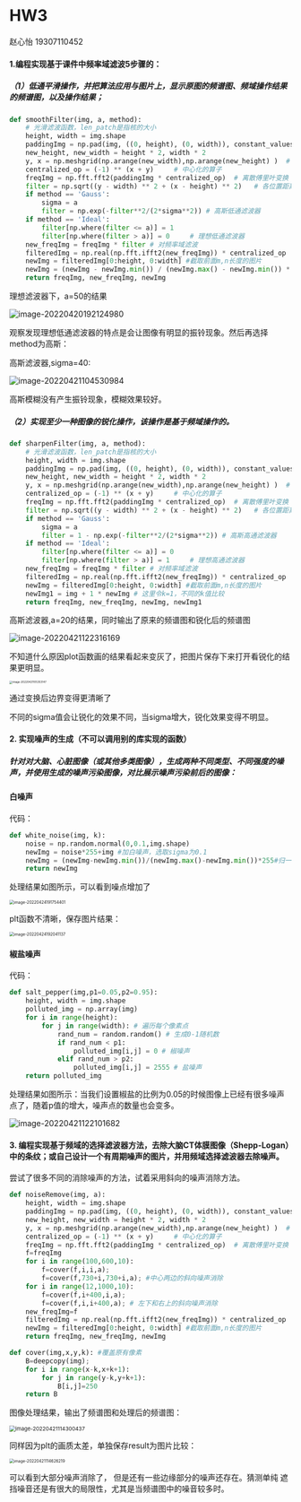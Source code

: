 # HW3

赵心怡 19307110452

#### 1.编程实现基于课件中频率域滤波5步骤的：

##### （1）低通平滑操作，并把算法应用与图片上，显示原图的频谱图、频域操作结果的频谱图，以及操作结果；

```python
def smoothFilter(img, a, method):
    # 光滑滤波函数，len_patch是指核的大小
    height, width = img.shape
    paddingImg = np.pad(img, ((0, height), (0, width)), constant_values=0) 
    new_height, new_width = height * 2, width * 2
    y, x = np.meshgrid(np.arange(new_width),np.arange(new_height) )  # 产生横坐标与纵坐标的网络
    centralized_op = (-1) ** (x + y)     # 中心化的算子
    freqImg = np.fft.fft2(paddingImg * centralized_op)  # 离散傅里叶变换
    filter = np.sqrt((y - width) ** 2 + (x - height) ** 2)   # 各位置距离中心点距离
    if method == 'Gauss':
        sigma = a
        filter = np.exp(-filter**2/(2*sigma**2)) # 高斯低通滤波器
    if method == 'Ideal':
        filter[np.where(filter <= a)] = 1
        filter[np.where(filter > a)] = 0     # 理想低通滤波器
    new_freqImg = freqImg * filter # 对频率域滤波
    filteredImg = np.real(np.fft.ifft2(new_freqImg)) * centralized_op    # 滤波后的图片
    newImg = filteredImg[0:height, 0:width] #截取前面m,n长度的图片
    newImg = (newImg - newImg.min()) / (newImg.max() - newImg.min()) * 255 # 归一化
    return freqImg, new_freqImg, newImg
```



理想滤波器下，a=50的结果

![image-20220420192124980](C:\Users\13374\AppData\Roaming\Typora\typora-user-images\image-20220420192124980.png)

观察发现理想低通滤波器的特点是会让图像有明显的振铃现象。然后再选择method为高斯：

高斯滤波器,sigma=40:

![image-20220421104530984](C:\Users\13374\AppData\Roaming\Typora\typora-user-images\image-20220421104530984.png)

高斯模糊没有产生振铃现象，模糊效果较好。



##### （2）实现至少一种图像的锐化操作，该操作是基于频域操作的。

```python
def sharpenFilter(img, a, method):
    # 光滑滤波函数，len_patch是指核的大小
    height, width = img.shape
    paddingImg = np.pad(img, ((0, height), (0, width)), constant_values=0) 
    new_height, new_width = height * 2, width * 2
    y, x = np.meshgrid(np.arange(new_width),np.arange(new_height) )  # 产生横坐标与纵坐标的网络
    centralized_op = (-1) ** (x + y)     # 中心化的算子
    freqImg = np.fft.fft2(paddingImg * centralized_op)  # 离散傅里叶变换
    filter = np.sqrt((y - width) ** 2 + (x - height) ** 2)   # 各位置距离中心点距离
    if method == 'Gauss':
        sigma = a
        filter = 1 - np.exp(-filter**2/(2*sigma**2)) # 高斯高通滤波器
    if method == 'Ideal':
        filter[np.where(filter <= a)] = 0
        filter[np.where(filter > a)] = 1     # 理想高通滤波器
    new_freqImg = freqImg * filter # 对频率域滤波
    filteredImg = np.real(np.fft.ifft2(new_freqImg)) * centralized_op    # 滤波后的图片
    newImg = filteredImg[0:height, 0:width] #截取前面m,n长度的图片
    newImg1 = img + 1 * newImg # 这里令k=1，不同的k值比较
    return freqImg, new_freqImg, newImg, newImg1
```

高斯滤波器,a=20的结果，同时输出了原来的频谱图和锐化后的频谱图

![image-20220421122316169](C:\Users\13374\AppData\Roaming\Typora\typora-user-images\image-20220421122316169.png)

不知道什么原因plot函数画的结果看起来变灰了，把图片保存下来打开看锐化的结果更明显。

<img src="C:\Users\13374\AppData\Roaming\Typora\typora-user-images\image-20220421105353147.png" alt="image-20220421105353147" style="zoom:33%;" />

通过变换后边界变得更清晰了

不同的sigma值会让锐化的效果不同，当sigma增大，锐化效果变得不明显。

#### 2. 实现噪声的生成（不可以调用别的库实现的函数）

##### 针对对大脑、心脏图像（或其他多类图像），生成两种不同类型、不同强度的噪声，并使用生成的噪声污染图像，对比展示噪声污染前后的图像：

#### 白噪声

代码：

```python
def white_noise(img, k):
    noise = np.random.normal(0,0.1,img.shape)
    newImg = noise*255+img #加白噪声，选取sigma为0.1
    newImg = (newImg-newImg.min())/(newImg.max()-newImg.min())*255#归一化
    return newImg
```

处理结果如图所示，可以看到噪点增加了

<img src="C:\Users\13374\AppData\Roaming\Typora\typora-user-images\image-20220424191754401.png" alt="image-20220424191754401" style="zoom: 50%;" />

plt函数不清晰，保存图片结果：

<img src="C:\Users\13374\AppData\Roaming\Typora\typora-user-images\image-20220424192041137.png" alt="image-20220424192041137" style="zoom:50%;" />



#### 椒盐噪声

代码：

```python
def salt_pepper(img,p1=0.05,p2=0.95):
    height, width = img.shape
    polluted_img = np.array(img)
    for i in range(height):
        for j in range(width): # 遍历每个像素点
            rand_num = random.random() # 生成0-1随机数
            if rand_num < p1:
                polluted_img[i,j] = 0 # 椒噪声
            elif rand_num > p2:
                polluted_img[i,j] = 2555 # 盐噪声
    return polluted_img
```

处理结果如图所示：当我们设置椒盐的比例为0.05的时候图像上已经有很多噪声点了，随着p值的增大，噪声点的数量也会变多。

![image-20220421122101682](C:\Users\13374\AppData\Roaming\Typora\typora-user-images\image-20220421122101682.png)



#### 3. 编程实现基于频域的选择滤波器方法，去除大脑CT体膜图像（Shepp-Logan）中的条纹；或自己设计一个有周期噪声的图片，并用频域选择滤波器去除噪声。



尝试了很多不同的消除噪声的方法，试着采用斜向的噪声消除方法。

```python
def noiseRemove(img, a):
    height, width = img.shape
    paddingImg = np.pad(img, ((0, height), (0, width)), constant_values=0) 
    new_height, new_width = height * 2, width * 2
    y, x = np.meshgrid(np.arange(new_width),np.arange(new_height) )  # 产生横坐标与纵坐标的网络
    centralized_op = (-1) ** (x + y)     # 中心化的算子
    freqImg = np.fft.fft2(paddingImg * centralized_op)  # 离散傅里叶变换
    f=freqImg
    for i in range(100,600,10):
        f=cover(f,i,i,a);
        f=cover(f,730+i,730+i,a); #中心两边的斜向噪声消除
    for i in range(12,1000,10):
        f=cover(f,i+400,i,a);
        f=cover(f,i,i+400,a); # 左下和右上的斜向噪声消除
    new_freqImg=f
    filteredImg = np.real(np.fft.ifft2(new_freqImg)) * centralized_op    # 滤波后的图片
    newImg = filteredImg[0:height, 0:width] #截取前面m,n长度的图片
    return freqImg, new_freqImg, newImg

def cover(img,x,y,k): #覆盖原有像素
    B=deepcopy(img);
    for i in range(x-k,x+k+1):
        for j in range(y-k,y+k+1):
            B[i,j]=250
    return B
```

图像处理结果，输出了频谱图和处理后的频谱图：

<img src="C:\Users\13374\AppData\Roaming\Typora\typora-user-images\image-20220421114300437.png" alt="image-20220421114300437" style="zoom:67%;" />

同样因为plt的画质太差，单独保存result为图片比较：

<img src="C:\Users\13374\AppData\Roaming\Typora\typora-user-images\image-20220421114626219.png" alt="image-20220421114626219" style="zoom: 50%;" />

可以看到大部分噪声消除了， 但是还有一些边缘部分的噪声还存在。猜测单纯
遮挡噪音还是有很大的局限性，尤其是当频谱图中的噪音较多时。